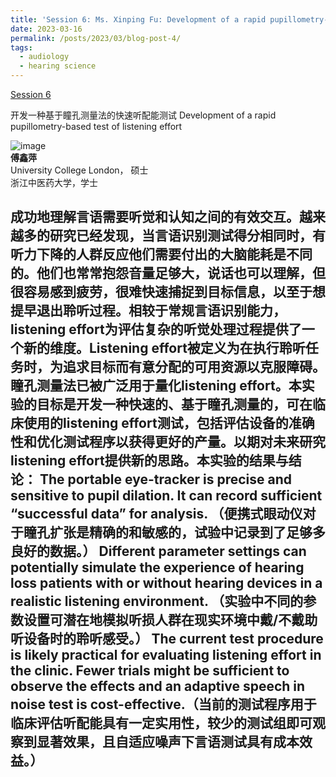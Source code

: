 ```yaml
---
title: 'Session 6: Ms. Xinping Fu: Development of a rapid pupillometry-based test of listening effort'
date: 2023-03-16
permalink: /posts/2023/03/blog-post-4/
tags:
  - audiology
  - hearing science
---
```


[Session 6](https://www.bilibili.com/video/BV1py421B7CN/?spm_id_from=333.999.0.0)

开发一种基于瞳孔测量法的快速听配能测试
Development of a rapid pupillometry-based test of listening effort

![image](https://github.com/sqgwang/sqgwang.github.io/assets/126608806/1baa2d83-d37e-4238-b4f9-d0362935f26d)
<br>**傅鑫萍**
<br>University College London， 硕士
<br>浙江中医药大学，学士

成功地理解言语需要听觉和认知之间的有效交互。越来越多的研究已经发现，当言语识别测试得分相同时，有听力下降的人群反应他们需要付出的大脑能耗是不同的。他们也常常抱怨音量足够大，说话也可以理解，但很容易感到疲劳，很难快速捕捉到目标信息，以至于想提早退出聆听过程。相较于常规言语识别能力，listening effort为评估复杂的听觉处理过程提供了一个新的维度。Listening effort被定义为在执行聆听任务时，为追求目标而有意分配的可用资源以克服障碍。瞳孔测量法已被广泛用于量化listening effort。本实验的目标是开发一种快速的、基于瞳孔测量的，可在临床使用的listening effort测试，包括评估设备的准确性和优化测试程序以获得更好的产量。以期对未来研究listening effort提供新的思路。本实验的结果与结论：
The portable eye-tracker is precise and sensitive to pupil dilation. It can record sufficient “successful data” for analysis. （便携式眼动仪对于瞳孔扩张是精确的和敏感的，试验中记录到了足够多良好的数据。）
Different parameter settings can potentially simulate the experience of hearing loss patients with or without hearing devices in a realistic listening environment. （实验中不同的参数设置可潜在地模拟听损人群在现实环境中戴/不戴助听设备时的聆听感受。）
The current test procedure is likely practical for evaluating listening effort in the clinic. Fewer trials might be sufficient to observe the effects and an adaptive speech in noise test is cost-effective.（当前的测试程序用于临床评估听配能具有一定实用性，较少的测试组即可观察到显著效果，且自适应噪声下言语测试具有成本效益。）
------
